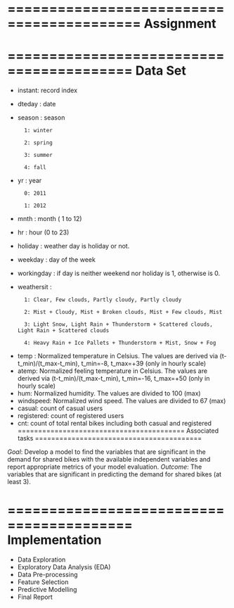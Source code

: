 
==========================================
Assignment
==========================================


=========================================
Data Set
=========================================
- instant: record index
- dteday : date
- season : season 

        1: winter
                
        2: spring
        
        3: summer
        
        4: fall
- yr : year 
        
        0: 2011
        
        1: 2012
- mnth : month ( 1 to 12)
- hr : hour (0 to 23)
- holiday : weather day is holiday or not.
- weekday : day of the week
- workingday : if day is neither weekend nor holiday is 1, otherwise is 0.
+ weathersit :

        1: Clear, Few clouds, Partly cloudy, Partly cloudy
 
        2: Mist + Cloudy, Mist + Broken clouds, Mist + Few clouds, Mist
 
        3: Light Snow, Light Rain + Thunderstorm + Scattered clouds, Light Rain + Scattered clouds
 
        4: Heavy Rain + Ice Pallets + Thunderstorm + Mist, Snow + Fog
- temp : Normalized temperature in Celsius. The values are derived via (t-t_min)/(t_max-t_min), t_min=-8, t_max=+39 (only in hourly scale)
- atemp: Normalized feeling temperature in Celsius. The values are derived via (t-t_min)/(t_max-t_min), t_min=-16, t_max=+50 (only in hourly scale)
- hum: Normalized humidity. The values are divided to 100 (max)
- windspeed: Normalized wind speed. The values are divided to 67 (max)
- casual: count of casual users
- registered: count of registered users
- cnt: count of total rental bikes including both casual and registered
=========================================
Associated tasks
=========================================

*Goal*:
Develop a model to find the variables that are significant in the demand for shared bikes with the available independent variables and report appropriate metrics of your model evaluation.
*Outcome*:
The variables that are significant in predicting the demand for shared bikes (at least 3).


=========================================
Implementation
=========================================
- Data Exploration
- Exploratory Data Analysis (EDA)
- Data Pre-processing
- Feature Selection
- Predictive Modelling
- Final Report 

